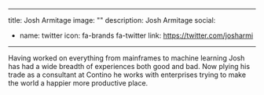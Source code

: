 
---
title: Josh Armitage
image: ""
description: Josh Armitage
social:

  - name: twitter
    icon: fa-brands fa-twitter
    link: https://twitter.com/josharmi

---

Having worked on everything from mainframes to machine learning Josh has had a wide breadth of experiences both good and bad. Now plying his trade as a consultant at Contino he works with enterprises trying to make the world a happier more productive place.